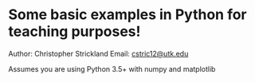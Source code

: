 # Some basic examples in Python for teaching purposes!

Author: Christopher Strickland
Email: cstric12@utk.edu

Assumes you are using Python 3.5+ with numpy and matplotlib